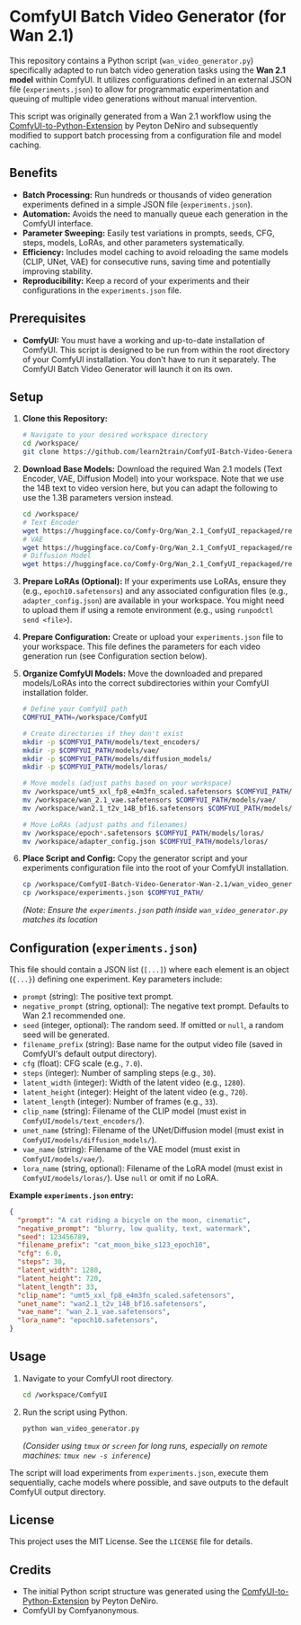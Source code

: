 # ComfyUI Batch Video Generator (for Wan 2.1)

This repository contains a Python script (`wan_video_generator.py`) specifically adapted to run batch video generation tasks using the **Wan 2.1 model** within ComfyUI. It utilizes configurations defined in an external JSON file (`experiments.json`) to allow for programmatic experimentation and queuing of multiple video generations without manual intervention.

This script was originally generated from a Wan 2.1 workflow using the [ComfyUI-to-Python-Extension](https://github.com/pydn/ComfyUI-to-Python-Extension) by Peyton DeNiro and subsequently modified to support batch processing from a configuration file and model caching.

## Benefits

*   **Batch Processing:** Run hundreds or thousands of video generation experiments defined in a simple JSON file (`experiments.json`).
*   **Automation:** Avoids the need to manually queue each generation in the ComfyUI interface.
*   **Parameter Sweeping:** Easily test variations in prompts, seeds, CFG, steps, models, LoRAs, and other parameters systematically.
*   **Efficiency:** Includes model caching to avoid reloading the same models (CLIP, UNet, VAE) for consecutive runs, saving time and potentially improving stability.
*   **Reproducibility:** Keep a record of your experiments and their configurations in the `experiments.json` file.

## Prerequisites

*   **ComfyUI:** You must have a working and up-to-date installation of ComfyUI. This script is designed to be run from within the root directory of your ComfyUI installation. You don't have to run it separately. The ComfyUI Batch Video Generator will launch it on its own.

## Setup

1.  **Clone this Repository:**
    ```bash
    # Navigate to your desired workspace directory
    cd /workspace/
    git clone https://github.com/learn2train/ComfyUI-Batch-Video-Generator-Wan-2.1.git
    ```

2.  **Download Base Models:** Download the required Wan 2.1 models (Text Encoder, VAE, Diffusion Model) into your workspace. Note that we use the 14B text to video version here, but you can adapt the following to use the 1.3B parameters version instead.
    ```bash
    cd /workspace/
    # Text Encoder
    wget https://huggingface.co/Comfy-Org/Wan_2.1_ComfyUI_repackaged/resolve/main/split_files/text_encoders/umt5_xxl_fp8_e4m3fn_scaled.safetensors
    # VAE
    wget https://huggingface.co/Comfy-Org/Wan_2.1_ComfyUI_repackaged/resolve/main/split_files/vae/wan_2.1_vae.safetensors
    # Diffusion Model
    wget https://huggingface.co/Comfy-Org/Wan_2.1_ComfyUI_repackaged/resolve/main/split_files/diffusion_models/wan2.1_t2v_14B_bf16.safetensors
    ```

3.  **Prepare LoRAs (Optional):** If your experiments use LoRAs, ensure they (e.g., `epoch10.safetensors`) and any associated configuration files (e.g., `adapter_config.json`) are available in your workspace. You might need to upload them if using a remote environment (e.g., using `runpodctl send <file>`).

4.  **Prepare Configuration:** Create or upload your `experiments.json` file to your workspace. This file defines the parameters for each video generation run (see Configuration section below).

5.  **Organize ComfyUI Models:** Move the downloaded and prepared models/LoRAs into the correct subdirectories within your ComfyUI installation folder.
    ```bash
    # Define your ComfyUI path
    COMFYUI_PATH=/workspace/ComfyUI

    # Create directories if they don't exist
    mkdir -p $COMFYUI_PATH/models/text_encoders/
    mkdir -p $COMFYUI_PATH/models/vae/
    mkdir -p $COMFYUI_PATH/models/diffusion_models/
    mkdir -p $COMFYUI_PATH/models/loras/

    # Move models (adjust paths based on your workspace)
    mv /workspace/umt5_xxl_fp8_e4m3fn_scaled.safetensors $COMFYUI_PATH/models/text_encoders/
    mv /workspace/wan_2.1_vae.safetensors $COMFYUI_PATH/models/vae/
    mv /workspace/wan2.1_t2v_14B_bf16.safetensors $COMFYUI_PATH/models/diffusion_models/

    # Move LoRAs (adjust paths and filenames)
    mv /workspace/epoch*.safetensors $COMFYUI_PATH/models/loras/
    mv /workspace/adapter_config.json $COMFYUI_PATH/models/loras/
    ```

6.  **Place Script and Config:** Copy the generator script and your experiments configuration file into the root of your ComfyUI installation.
    ```bash
    cp /workspace/ComfyUI-Batch-Video-Generator-Wan-2.1/wan_video_generator.py $COMFYUI_PATH/
    cp /workspace/experiments.json $COMFYUI_PATH/
    ```
    *(Note: Ensure the `experiments.json` path inside `wan_video_generator.py` matches its location*

## Configuration (`experiments.json`)

This file should contain a JSON list (`[...]`) where each element is an object (`{...}`) defining one experiment. Key parameters include:

*   `prompt` (string): The positive text prompt.
*   `negative_prompt` (string, optional): The negative text prompt. Defaults to Wan 2.1 recommended one.
*   `seed` (integer, optional): The random seed. If omitted or `null`, a random seed will be generated.
*   `filename_prefix` (string): Base name for the output video file (saved in ComfyUI's default output directory).
*   `cfg` (float): CFG scale (e.g., `7.0`).
*   `steps` (integer): Number of sampling steps (e.g., `30`).
*   `latent_width` (integer): Width of the latent video (e.g., `1280`).
*   `latent_height` (integer): Height of the latent video (e.g., `720`).
*   `latent_length` (integer): Number of frames (e.g., `33`).
*   `clip_name` (string): Filename of the CLIP model (must exist in `ComfyUI/models/text_encoders/`).
*   `unet_name` (string): Filename of the UNet/Diffusion model (must exist in `ComfyUI/models/diffusion_models/`).
*   `vae_name` (string): Filename of the VAE model (must exist in `ComfyUI/models/vae/`).
*   `lora_name` (string, optional): Filename of the LoRA model (must exist in `ComfyUI/models/loras/`). Use `null` or omit if no LoRA.

**Example `experiments.json` entry:**

```json
{
  "prompt": "A cat riding a bicycle on the moon, cinematic",
  "negative_prompt": "blurry, low quality, text, watermark",
  "seed": 123456789,
  "filename_prefix": "cat_moon_bike_s123_epoch10",
  "cfg": 6.0,
  "steps": 30,
  "latent_width": 1280,
  "latent_height": 720,
  "latent_length": 33,
  "clip_name": "umt5_xxl_fp8_e4m3fn_scaled.safetensors",
  "unet_name": "wan2.1_t2v_14B_bf16.safetensors",
  "vae_name": "wan_2.1_vae.safetensors",
  "lora_name": "epoch10.safetensors",
}
```

## Usage

1.  Navigate to your ComfyUI root directory.
    ```bash
    cd /workspace/ComfyUI
    ```
2.  Run the script using Python.
    ```bash
    python wan_video_generator.py
    ```
    *(Consider using `tmux` or `screen` for long runs, especially on remote machines: `tmux new -s inference`)*

The script will load experiments from `experiments.json`, execute them sequentially, cache models where possible, and save outputs to the default ComfyUI output directory.

## License

This project uses the MIT License. See the `LICENSE` file for details.

## Credits

*   The initial Python script structure was generated using the [ComfyUI-to-Python-Extension](https://github.com/pydn/ComfyUI-to-Python-Extension) by Peyton DeNiro.
*   ComfyUI by Comfyanonymous.
